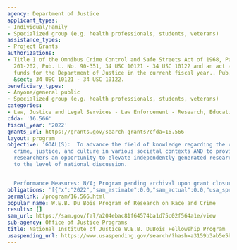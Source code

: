```yaml
---
agency: Department of Justice
applicant_types:
- Individual/Family
- Specialized group (e.g. health professionals, students, veterans)
assistance_types:
- Project Grants
authorizations:
- Title I of the Omnibus Crime Control and Safe Streets Act of 1968, Part A, Sections
  201-202, Pub. L. No. 90-351, 34 USC 10121 - 34 USC 10122 and an act appropriating
  funds for the Department of Justice in the current fiscal year.. Pub. L. 90, 351.  U.S.C.
  &sect; 34 USC 10121 - 34 USC 10122.
beneficiary_types:
- Anyone/general public
- Specialized group (e.g. health professionals, students, veterans)
categories:
- Law, Justice and Legal Services - Law Enforcement - Research, Education, Training
cfda: '16.566'
fiscal_year: '2022'
grants_url: https://grants.gov/search-grants?cfda=16.566
layout: program
objective: 'GOAL(S):  To advance the field of knowledge regarding the confluence of
  crime, justice, and culture in various societal contexts AND to provide early career
  researchers an opportunity to elevate independently generated research and ideas
  to the level of national discussion.


  Performance Measures: N/A; Program pending archival upon grant closures.'
obligations: '[{"x":"2022","sam_estimate":0.0,"sam_actual":0.0,"usa_spending_actual":-16879.74},{"x":"2023","sam_estimate":0.0,"sam_actual":0.0,"usa_spending_actual":1830810.0},{"x":"2024","sam_estimate":0.0,"sam_actual":0.0,"usa_spending_actual":0.0}]'
permalink: /program/16.566.html
popular_name: W.E.B. Du Bois Program of Research on Race and Crime
results: []
sam_url: https://sam.gov/fal/a204ebac81f64574ba1d75c02f564a1e/view
sub-agency: Office of Justice Programs
title: National Institute of Justice W.E.B. DuBois Fellowship Program
usaspending_url: https://www.usaspending.gov/search/?hash=a3159b3ab5e5bfad6b828c73de575f17
---
```

